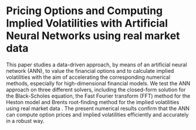 # Pricing Options and Computing Implied Volatilities with Artificial Neural Networks using real market data

This paper studies a data-driven approach, by means of an artificial neural network (ANN), to value
the financial options and to calculate implied volatilities with the aim of accelerating the corresponding
numerical methods, especially for high-dimensional financial models. We test the ANN approach on
three different solvers, including the closed-form solution for the Black-Scholes equation, the Fast Fourier
transform (FFT) method for the Heston model and Brents root-finding method for the implied volatilities
using real market data . The present numerical results confirm that the ANN can compute option prices
and implied volatilities efficiently and accurately in a robust way.
